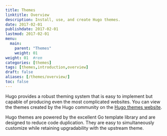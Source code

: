 ```yaml
---
title: Themes
linktitle: Overview
description: Install, use, and create Hugo themes.
date: 2017-02-01
publishdate: 2017-02-01
lastmod: 2017-02-01
menu:
  main:
    parent: "Themes"
    weight: 01
weight: 01	#rem
categories: [themes]
tags: [themes,introduction,overview]
draft: false
aliases: [/themes/overview/]
toc: false
---
```


Hugo provides a robust theming system that is easy to implement but capable of producing even the most complicated websites. You can view the themes created by the Hugo community on the [Hugo themes website][hugothemes].

Hugo themes are powered by the excellent Go template library and are designed to reduce code duplication. They are easy to simultaneously customize while retaining upgradability with the upstream theme.

[goprimer]: /templates/introduction/
[hugothemes]: http://themes.gohugo.io/
